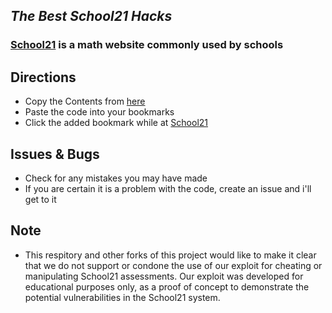 
## *The Best School21 Hacks*
### <a href="https://school21.net/">School21</a> is a math website commonly used by schools
## Directions
- Copy the Contents from <a href="https://github.com/VirescentOverlord/School21-Hack/blob/main/bookmarklet.js">here</a>
-  Paste the code into your bookmarks
-  Click the added bookmark while at <a href="https://school21.net/">School21</a>

## Issues & Bugs
- Check for any mistakes you may have made 
- If you are certain it is a problem with the code, create an issue and i'll get to it
## Note
- This respitory and other forks of this project would like to make it clear that we do not support or condone the use of our exploit for cheating or manipulating School21 assessments. Our exploit was developed for educational purposes only, as a proof of concept to demonstrate the potential vulnerabilities in the School21 system.
